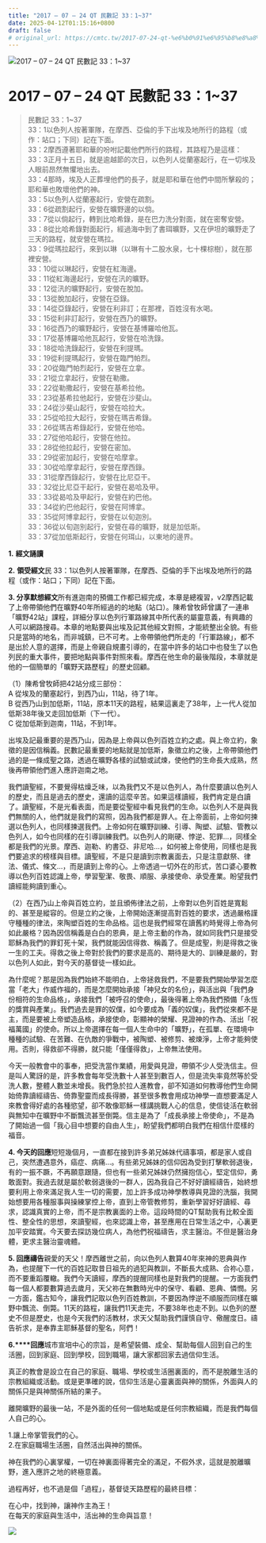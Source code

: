 ```yaml
---
title: "2017 – 07 – 24 QT 民數記 33：1~37"
date: 2025-04-12T01:15:16+0800
draft: false
# original_url: https://cmtc.tw/2017-07-24-qt-%e6%b0%91%e6%95%b8%e8%a8%98-33%ef%bc%9a137
---
```


![2017 – 07 – 24 QT  民數記 33：1~37](/images/qt.jpg   "2017 – 07 – 24 QT  民數記 33：1~37")

# 2017 – 07 – 24 QT 民數記 33：1~37

> 民數記 33：1~37  
> 33：1以色列人按著軍隊，在摩西、亞倫的手下出埃及地所行的路程（或作：站口；下同）記在下面。  
> 33：2摩西遵著耶和華的吩咐記載他們所行的路程，其路程乃是這樣：  
> 33：3正月十五日，就是逾越節的次日，以色列人從蘭塞起行，在一切埃及人眼前昂然無懼地出去。  
> 33：4那時，埃及人正葬埋他們的長子，就是耶和華在他們中間所擊殺的；耶和華也敗壞他們的神。  
> 33：5以色列人從蘭塞起行，安營在疏割。  
> 33：6從疏割起行，安營在曠野邊的以倘。  
> 33：7從以倘起行，轉到比哈希錄，是在巴力洗分對面，就在密奪安營。  
> 33：8從比哈希錄對面起行，經過海中到了書珥曠野，又在伊坦的曠野走了三天的路程，就安營在瑪拉。  
> 33：9從瑪拉起行，來到以琳（以琳有十二股水泉，七十棵棕樹），就在那裡安營。  
> 33：10從以琳起行，安營在紅海邊。  
> 33：11從紅海邊起行，安營在汛的曠野。  
> 33：12從汛的曠野起行，安營在脫加。  
> 33：13從脫加起行，安營在亞錄。  
> 33：14從亞錄起行，安營在利非訂；在那裡，百姓沒有水喝。  
> 33：15從利非訂起行，安營在西乃的曠野。  
> 33：16從西乃的曠野起行，安營在基博羅哈他瓦。  
> 33：17從基博羅哈他瓦起行，安營在哈洗錄。  
> 33：18從哈洗錄起行，安營在利提瑪。  
> 33：19從利提瑪起行，安營在臨門帕烈。  
> 33：20從臨門帕烈起行，安營在立拿。  
> 33：21從立拿起行，安營在勒撒。  
> 33：22從勒撒起行，安營在基希拉他。  
> 33：23從基希拉他起行，安營在沙斐山。  
> 33：24從沙斐山起行，安營在哈拉大。  
> 33：25從哈拉大起行，安營在瑪吉希錄。  
> 33：26從瑪吉希錄起行，安營在他哈。  
> 33：27從他哈起行，安營在他拉。  
> 33：28從他拉起行，安營在密加。  
> 33：29從密加起行，安營在哈摩拿。  
> 33：30從哈摩拿起行，安營在摩西錄。  
> 33：31從摩西錄起行，安營在比尼亞干。  
> 33：32從比尼亞干起行，安營在曷哈及甲。  
> 33：33從曷哈及甲起行，安營在約巴他。  
> 33：34從約巴他起行，安營在阿博拿。  
> 33：35從阿博拿起行，安營在以旬迦別。  
> 33：36從以旬迦別起行，安營在尋的曠野，就是加低斯。  
> 33：37從加低斯起行，安營在何珥山，以東地的邊界。

**1.** **經文誦讀**

**2.** **領受經文**民 33：1以色列人按著軍隊，在摩西、亞倫的手下出埃及地所行的路程（或作：站口；下同）記在下面。

**3. 分享默想經文**所有進迦南的預備工作都已經完成，本章是總複習，v2摩西記載了上帝帶領他們在曠野40年所經過的的地點（站口）。陳希曾牧師曾講了一連串「曠野42站」課程，詳細分享以色列行軍路線其中所代表的屬靈意義，有興趣的人可以網路搜尋。本章的地點要與出埃及記其他經文對照，才能統整出全貌。有些只是當時的地名，而非城鎮，已不可考。上帝帶領他們所走的「行軍路線」，都不是出於人意的選擇，而是上帝親自規畫引導的，在當中許多的站口中也發生了以色列民的重大事件，要把地點與事件對照來看。摩西在他生命的最後階段，本章就是他的一個簡單的「曠野天路歷程」的歷史回顧。

（1）陳希曾牧師把42站分成三部份：  
A 從埃及的蘭塞起行，到西乃山，11站，待了1年。  
B 從西乃山到加低斯，11站，原本11天的路程，結果這裏走了38年，上一代人從加低斯38年後又走回加低斯（下一代）。  
C 從加低斯到迦南，11站，不到1年。

出埃及記最重要的是西乃山，因為是上帝與以色列百姓立約之處。與上帝立約，象徵的是因信稱義。民數記最重要的地點就是加低斯，象徵立約之後，上帝帶領他們過的是一條成聖之路，透過在曠野各樣的試驗或試煉，使他們的生命長大成熟，然後再帶領他們進入應許迦南之地。

我們讀聖經，不要覺得枯燥乏味，以為我們又不是以色列人，為什麼要讀以色列人的歷史，而且是過去的歷史，還讀的這麼辛苦。如果這樣讀經，我們肯定是白讀了。讀聖經，不是光看表面，而是要從聖經中看見我們的生命。以色列人不是與我們無關的人，他們就是我們的寫照，因為我們都是罪人。在上帝面前，上帝如何揀選以色列人，也同樣揀選我們。上帝如何在曠野訓練、引導、陶塑、試驗、管教以色列人，如今也同樣的在引導訓練我們。以色列人的剛硬、悖逆、犯罪…，同樣全都是我們的光景。摩西、迦勒、約書亞、非尼哈…，如何被上帝使用，同樣也是我們要追求的榜樣與目標。讀聖經，不是只是讀到宗教裏面去，只是注意獻祭、律法、儀式、條文…，而是讀到上帝的心。上帝透過一切外在的形式，苦口婆心要教導以色列百姓認識上帝，學習聖潔、敬畏、順服、承接使命、承受產業。盼望我們讀經能夠讀到重心。

（2）在西乃山上帝與百姓立約，並且頒佈律法之前，上帝對以色列百姓是寬鬆的、甚至是縱容的。但是立約之後，上帝開始逐漸提高對百姓的要求，透過嚴格謹守種種的律法，來陶塑百姓的生命品格。這也是我們經常在讀舊約時覺得上帝為何如此嚴格？因為因信稱義是白白的恩典，是上帝主動的作為，就如同我們只是接受耶穌為我們的罪釘死十架，我們就能因信得救、稱義了。但是成聖，則是得救之後一生的工夫。得救之後上帝對於我們的要求是高的、期待是大的、訓練是嚴的，對以色列人如此，對今天的基督徒一樣如此。

為什麼呢？那是因為我們始終不能明白，上帝拯救我們，不是要我們開始學習怎麼當「老大」作威作福的，而是怎麼開始承接「神兒女的名份」，與活出與「我們身份相符的生命品格」，承接我們「被呼召的使命」，最後得著上帝為我們預備「永恆的獎賞與產業」。我們過去是罪的奴僕，如今要成為「義的奴僕」，我們從來都不是主，而是要被上帝塑造品格，承接使命，彰顯神的榮耀、見證神的作為、活出「祝福萬國」的使命。所以上帝選擇在每一個人生命中的「曠野」，在孤單、在環境中種種的試驗、在苦難、在仇敵的爭戰中，被陶塑、被修剪、被煉淨，上帝才能夠使用。否則，得救卻不得勝，就只能「僅僅得救」，上帝無法使用。

今天一般教會中的事奉，把受洗當作業績，用愛與見證，帶領不少人受洗信主。但是叫人驚訝的是，許多教會每年受洗數十人甚至到數百人，但是流失率竟然等於受洗人數，整體人數並未增長。我們急於拉人進教會，卻不知道如何教導他們生命開始倚靠讀經禱告、倚靠聖靈而成長得勝，甚至很多教會用成功神學一直想要滿足人來教會得好處的各種慾望，卻不敢像耶穌一樣講挑戰人心的信息，使信徒活在軟弱與無知中在曠野中不斷飄流甚至倒斃。信主是為了「成長承接上帝使命」，不是為了開始過一個「我心目中想要的自由人生」，盼望我們都明白我們在相信什麼樣的福音。

**4. 今天的回應**短短幾個月，一直都在接到許多弟兄姊妹代禱事項，都是家人或自己，突然遭遇意外，癌症、病痛…。有些弟兄姊妹的信仰因為受到打擊軟弱退後，有的一振不蹶，不再願意跟隨，但也有一些弟兄姊妹仍然擁抱信心，堅定信仰，勇敢面對。我過去就是屬於軟弱退後的一群人，因為我自己不好好讀經禱告，始終想要利用上帝來滿足我人生一切的需要，加上許多成功神學教導與見證的洗腦，我開始想要用各種服事與操練掌控上帝，直到上帝管教修剪，重新學習好好讀經、尋求，認識真實的上帝，而不是宗教裏面的上帝。這段時間的QT幫助我有比較全面性、整全性的思想，來讀聖經，也來認識上帝，甚至應用在日常生活之中，心裏更加平安踏實。今天要去探訪幾位病人，為他們祝福禱告，求主醫治。不但是醫治身體，更求主醫治靈魂體。

**5. 回應禱告**親愛的天父！摩西離世之前，向以色列人數算40年來神的恩典與作為，也提醒下一代的百姓記取昔日祖先的過犯與教訓，不斷長大成熟、合祢心意，而不要重蹈覆轍。我們今天讀經，摩西的提醒同樣也是對我們的提醒。一方面我們每一個人都要數算過去歲月，天父祢在無數時光中的保守、看顧、恩典、憐憫。另一方面，鑑古知今，讓我們記取以色列百姓教訓，不要因為悖逆不順服而同樣在曠野中飄流、倒斃。11天的路程，讓我們11天走完，不要38年也走不到。以色列的歷史不但是歷史，也是今天我們的活教材，求天父幫助我們謹慎自守、儆醒度日。禱告祈求，是奉靠主耶穌基督的聖名，阿們！

**6.****回應**城市宣培中心的宗旨，是希望裝備、成全、幫助每個人回到自己的生活圈，回到家庭、回到學校，回到職場，讓大家都回家去過信仰生活。

真正的教會是設立在自己的家庭、職場、學校或生活圈裏面的，而不是脫離生活的宗教組織或活動。或是更準確的說，信仰生活是心靈裏面與神的關係，外面與人的關係只是與神關係所結的果子。

離開曠野的最後一站，不是外面的任何一個地點或是任何宗教組織，而是我們每個人自己的心。

1.讓上帝掌管我們的心。  
2.在家庭職場生活圈，自然活出與神的關係。

神在我們的心裏掌權，一切在神裏面得著完全的滿足，不假外求，這就是脫離曠野，進入應許之地的終極意義。

過程再好，也不過是個「過程」，基督徒天路歷程的最終目標：

在心中，找到神，讓神作主為王！  
在每天的家庭與生活中，活出神的生命與旨意！

![](/images/peGjKM9.gif)